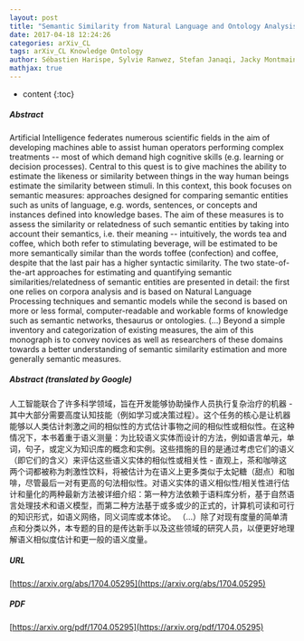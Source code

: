 ```yaml
---
layout: post
title: "Semantic Similarity from Natural Language and Ontology Analysis"
date: 2017-04-18 12:24:26
categories: arXiv_CL
tags: arXiv_CL Knowledge Ontology
author: Sébastien Harispe, Sylvie Ranwez, Stefan Janaqi, Jacky Montmain
mathjax: true
---
```


* content
{:toc}

##### Abstract
Artificial Intelligence federates numerous scientific fields in the aim of developing machines able to assist human operators performing complex treatments -- most of which demand high cognitive skills (e.g. learning or decision processes). Central to this quest is to give machines the ability to estimate the likeness or similarity between things in the way human beings estimate the similarity between stimuli. In this context, this book focuses on semantic measures: approaches designed for comparing semantic entities such as units of language, e.g. words, sentences, or concepts and instances defined into knowledge bases. The aim of these measures is to assess the similarity or relatedness of such semantic entities by taking into account their semantics, i.e. their meaning -- intuitively, the words tea and coffee, which both refer to stimulating beverage, will be estimated to be more semantically similar than the words toffee (confection) and coffee, despite that the last pair has a higher syntactic similarity. The two state-of-the-art approaches for estimating and quantifying semantic similarities/relatedness of semantic entities are presented in detail: the first one relies on corpora analysis and is based on Natural Language Processing techniques and semantic models while the second is based on more or less formal, computer-readable and workable forms of knowledge such as semantic networks, thesaurus or ontologies. (...) Beyond a simple inventory and categorization of existing measures, the aim of this monograph is to convey novices as well as researchers of these domains towards a better understanding of semantic similarity estimation and more generally semantic measures.

##### Abstract (translated by Google)
人工智能联合了许多科学领域，旨在开发能够协助操作人员执行复杂治疗的机器 - 其中大部分需要高度认知技能（例如学习或决策过程）。这个任务的核心是让机器能够以人类估计刺激之间的相似性的方式估计事物之间的相似性或相似性。在这种情况下，本书着重于语义测量：为比较语义实体而设计的方法，例如语言单元，单词，句子，或定义为知识库的概念和实例。这些措施的目的是通过考虑它们的语义（即它们的含义）来评估这些语义实体的相似性或相关性 - 直观上，茶和咖啡这两个词都被称为刺激性饮料，将被估计为在语义上更多类似于太妃糖（甜点）和咖啡，尽管最后一对有更高的句法相似性。对语义实体的语义相似性/相关性进行估计和量化的两种最新方法被详细介绍：第一种方法依赖于语料库分析，基于自然语言处理技术和语义模型，而第二种方法基于或多或少的正式的，计算机可读和可行的知识形式，如语义网络，同义词库或本体论。 （...）除了对现有度量的简单清点和分类以外，本专题的目的是传达新手以及这些领域的研究人员，以便更好地理解语义相似度估计和更一般的语义度量。

##### URL
[https://arxiv.org/abs/1704.05295](https://arxiv.org/abs/1704.05295)

##### PDF
[https://arxiv.org/pdf/1704.05295](https://arxiv.org/pdf/1704.05295)


